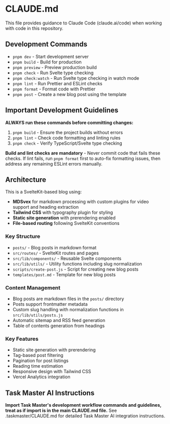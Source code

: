 # CLAUDE.md

This file provides guidance to Claude Code (claude.ai/code) when working with code in this repository.

## Development Commands

- `pnpm dev` - Start development server
- `pnpm build` - Build for production
- `pnpm preview` - Preview production build
- `pnpm check` - Run Svelte type checking
- `pnpm check:watch` - Run Svelte type checking in watch mode
- `pnpm lint` - Run Prettier and ESLint checks
- `pnpm format` - Format code with Prettier
- `pnpm post` - Create a new blog post using the template

## Important Development Guidelines

**ALWAYS run these commands before committing changes:**

1. `pnpm build` - Ensure the project builds without errors
2. `pnpm lint` - Check code formatting and linting rules
3. `pnpm check` - Verify TypeScript/Svelte type checking

**Build and lint checks are mandatory** - Never commit code that fails these checks. If lint fails, run `pnpm format` first to auto-fix formatting issues, then address any remaining ESLint errors manually.

## Architecture

This is a SvelteKit-based blog using:

- **MDSvex** for markdown processing with custom plugins for video support and heading extraction
- **Tailwind CSS** with typography plugin for styling
- **Static site generation** with prerendering enabled
- **File-based routing** following SvelteKit conventions

### Key Structure

- `posts/` - Blog posts in markdown format
- `src/routes/` - SvelteKit routes and pages
- `src/lib/components/` - Reusable Svelte components
- `src/lib/utils/` - Utility functions including slug normalization
- `scripts/create-post.js` - Script for creating new blog posts
- `templates/post.md` - Template for new blog posts

### Content Management

- Blog posts are markdown files in the `posts/` directory
- Posts support frontmatter metadata
- Custom slug handling with normalization functions in `src/lib/utils/posts.js`
- Automatic sitemap and RSS feed generation
- Table of contents generation from headings

### Key Features

- Static site generation with prerendering
- Tag-based post filtering
- Pagination for post listings
- Reading time estimation
- Responsive design with Tailwind CSS
- Vercel Analytics integration

## Task Master AI Instructions

**Import Task Master's development workflow commands and guidelines, treat as if import is in the main CLAUDE.md file.**
See .taskmaster/CLAUDE.md for detailed Task Master AI integration instructions.
